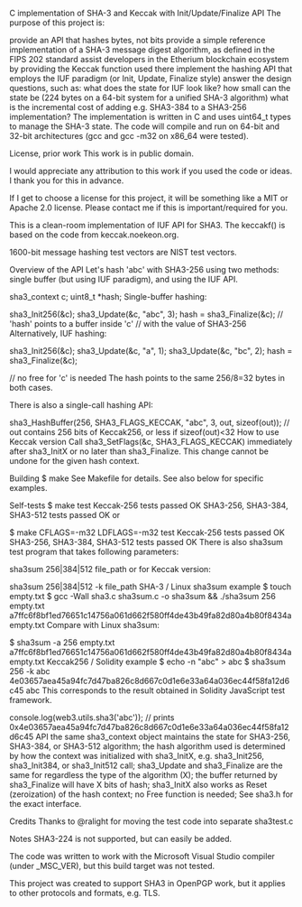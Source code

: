 C implementation of SHA-3 and Keccak with Init/Update/Finalize API
The purpose of this project is:

provide an API that hashes bytes, not bits
provide a simple reference implementation of a SHA-3 message digest algorithm, as defined in the FIPS 202 standard
assist developers in the Etherium blockchain ecosystem by providing the Keccak function used there
implement the hashing API that employs the IUF paradigm (or Init, Update, Finalize style)
answer the design questions, such as:
what does the state for IUF look like?
how small can the state be (224 bytes on a 64-bit system for a unified SHA-3 algorithm)
what is the incremental cost of adding e.g. SHA3-384 to a SHA3-256 implementation?
The implementation is written in C and uses uint64_t types to manage the SHA-3 state. The code will compile and run on 64-bit and 32-bit architectures (gcc and gcc -m32 on x86_64 were tested).

License, prior work
This work is in public domain.

I would appreciate any attribution to this work if you used the code or ideas. I thank you for this in advance.

If I get to choose a license for this project, it will be something like a MIT or Apache 2.0 license. Please contact me if this is important/required for you.

This is a clean-room implementation of IUF API for SHA3. The keccakf() is based on the code from keccak.noekeon.org.

1600-bit message hashing test vectors are NIST test vectors.

Overview of the API
Let's hash 'abc' with SHA3-256 using two methods: single buffer (but using IUF paradigm), and using the IUF API.

sha3_context c;
uint8_t *hash;
Single-buffer hashing:

sha3_Init256(&c);
sha3_Update(&c, "abc", 3);
hash = sha3_Finalize(&c);
// 'hash' points to a buffer inside 'c'
// with the value of SHA3-256
Alternatively, IUF hashing:

sha3_Init256(&c);
sha3_Update(&c, "a", 1);
sha3_Update(&c, "bc", 2);
hash = sha3_Finalize(&c);

// no free for 'c' is needed
The hash points to the same 256/8=32 bytes in both cases.

There is also a single-call hashing API:

sha3_HashBuffer(256, SHA3_FLAGS_KECCAK, "abc", 3, out, sizeof(out));
// out contains 256 bits of Keccak256, or less if sizeof(out)<32
How to use Keccak version
Call sha3_SetFlags(&c, SHA3_FLAGS_KECCAK) immediately after sha3_InitX or no later than sha3_Finalize. This change cannot be undone for the given hash context.

Building
$ make
See Makefile for details. See also below for specific examples.

Self-tests
$ make test
Keccak-256 tests passed OK
SHA3-256, SHA3-384, SHA3-512 tests passed OK
or

$ make CFLAGS=-m32 LDFLAGS=-m32 test
Keccak-256 tests passed OK
SHA3-256, SHA3-384, SHA3-512 tests passed OK
There is also sha3sum test program that takes following parameters:

sha3sum 256|384|512 file_path 
or for Keccak version:

sha3sum 256|384|512 -k file_path 
SHA-3 / Linux sha3sum example
$ touch empty.txt
$ gcc -Wall sha3.c sha3sum.c -o sha3sum && ./sha3sum 256 empty.txt
a7ffc6f8bf1ed76651c14756a061d662f580ff4de43b49fa82d80a4b80f8434a  empty.txt
Compare with Linux sha3sum:

$ sha3sum -a 256 empty.txt
a7ffc6f8bf1ed76651c14756a061d662f580ff4de43b49fa82d80a4b80f8434a  empty.txt
Keccak256 / Solidity example
$ echo -n "abc" > abc
$ sha3sum 256 -k abc
4e03657aea45a94fc7d47ba826c8d667c0d1e6e33a64a036ec44f58fa12d6c45  abc
This corresponds to the result obtained in Solidity JavaScript test framework.

 console.log(web3.utils.sha3('abc'));
 // prints 0x4e03657aea45a94fc7d47ba826c8d667c0d1e6e33a64a036ec44f58fa12d6c45
API
the same sha3_context object maintains the state for SHA3-256, SHA3-384, or SHA3-512 algorithm;
the hash algorithm used is determined by how the context was initialized with sha3_InitX, e.g. sha3_Init256, sha3_Init384, or sha3_Init512 call;
sha3_Update and sha3_Finalize are the same for regardless the type of the algorithm (X);
the buffer returned by sha3_Finalize will have X bits of hash;
sha3_InitX also works as Reset (zeroization) of the hash context; no Free function is needed;
See sha3.h for the exact interface.

Credits
Thanks to @ralight for moving the test code into separate sha3test.c

Notes
SHA3-224 is not supported, but can easily be added.

The code was written to work with the Microsoft Visual Studio compiler (under _MSC_VER), but this build target was not tested.

This project was created to support SHA3 in OpenPGP work, but it applies to other protocols and formats, e.g. TLS.